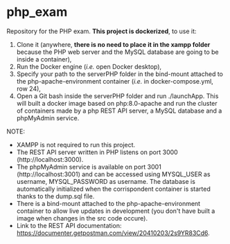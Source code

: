 # php_exam
Repository for the PHP exam. **This project is dockerized**, to use it:
1) Clone it (anywhere, **there is no need to place it in the xampp folder** because the PHP web server and the MySQL database are going to be inside a container),
3) Run the Docker engine (*i.e.* open Docker desktop),
4) Specify your path to the serverPHP folder in the bind-mount attached to the php-apache-environment container (*i.e.* in docker-compose.yml, row 24),
5) Open a Git bash inside the serverPHP folder and run ./launchApp. This will built a docker image based on php:8.0-apache and run the cluster of containers made by a php REST API server, a MySQL database and a phpMyAdmin service.

NOTE:
* XAMPP is not required to run this project.
* The REST API server written in PHP listens on port 3000 (http://localhost:3000).
* The phpMyAdmin service is available on port 3001 (http://localhost:3001) and can be accessed using MYSQL_USER as username, MYSQL_PASSWORD as username. The database is automatically initialized when the corrispondent container is started thanks to the dump.sql file.
* There is a bind-mount attached to the php-apache-environment container to allow live updates in development (you don't have built a image when changes in the src code occure).
* Link to the REST API documentation: https://documenter.getpostman.com/view/20410203/2s9YR83Cd6.

